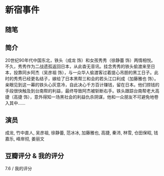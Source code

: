 # 新宿事件

## 随笔

## 简介

20世纪90年代中国东北，铁头（成龙 饰）和女孩秀秀（徐静蕾 饰）两情相悦。不久，秀秀作为二战遗孤返回日本，从此杳无音讯。挂念秀秀的铁头偷渡来至日本，投靠同乡阿杰（吴彦祖 饰），与一众华人偷渡客过着提心吊胆的黑工日子。此时的秀秀已经更名结子，嫁给了日本黑帮三和会的若头江口利成（加藤雅也 饰）。亲眼见到这一幕的铁头心灰意冷，自此决心千方百计赚钱，留在日本。他们捞钱的手段很快触及到台南帮的利益，最终导致阿杰被斩断右手。铁头跟踪台南帮老大高捷（高捷 饰），意外得知一场黑社会的利益仇杀阴谋，他和一众朋友不可避免地卷入其中……

## 演员

成龙, 竹中直人, 吴彦祖, 徐静蕾, 范冰冰, 加藤雅也, 高捷, 秦沛, 林雪, 仓田保昭, 钱嘉乐, 峰岸彻, 姜丽文

## 豆瓣评分 & 我的评分

7.6 / 我的评分
